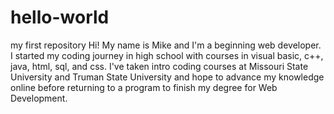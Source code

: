 # hello-world
my first repository
Hi! My name is Mike and I'm a beginning web developer. I started my coding journey in high school with courses in visual basic, c++, java, html, sql, and css. I've taken intro coding courses at Missouri State University and Truman State University and hope to advance my knowledge online before returning to a program to finish my degree for Web Development.
